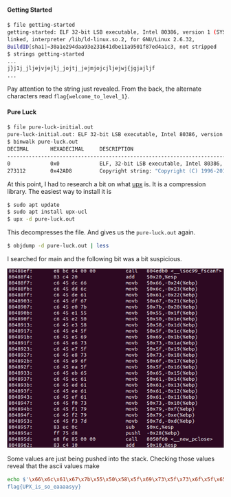#### Getting Started

```bash
$ file getting-started
getting-started: ELF 32-bit LSB executable, Intel 80386, version 1 (SYSV), dynamically
linked, interpreter /lib/ld-linux.so.2, for GNU/Linux 2.6.32,
BuildID[sha1]=30a1e294daa93e231641dbe11a9501f87ed4a1c3, not stripped
$ strings getting-started
...
j}j1j_jljejvjejlj_jojtj_jejmjojcjljejwj{jgjajljf
...
```

Pay attention to the string just revealed. From the back, the alternate characters read `flag{welcome_to_level_1}`. 

#### Pure Luck

```sh
$ file pure-luck-initial.out
pure-luck-initial.out: ELF 32-bit LSB executable, Intel 80386, version 1 (GNU/Linux), statically linked, stripped
$ binwalk pure-luck.out
DECIMAL       HEXADECIMAL     DESCRIPTION
--------------------------------------------------------------------------------
0             0x0             ELF, 32-bit LSB executable, Intel 80386, version 1 (GNU/Linux)
273112        0x42AD8         Copyright string: "Copyright (C) 1996-2016 the UPX Team. All Rights Reserved. $"
```

At this point, I had to research a bit on what [upx](upx.io) is. It is a compression library. The easiest way to install it is

```sh
$ sudo apt update
$ sudo apt install upx-ucl
$ upx -d pure-luck.out
```

This decompresses the file. And gives us the `pure-luck.out` again.

```sh
$ objdump -d pure-luck.out | less
```

I searched for main and the following bit was a bit suspicious.

![1527487150344](assets/1527487150344.png)

Some values are just being pushed into the stack. Checking those values reveal that the ascii values make

```sh
echo $'\x66\x6c\x61\x67\x7b\x55\x50\x58\x5f\x69\x73\x5f\x73\x6f\x5f\x65\x61\x61\x61\x61\x73\x79\x79\x7d
flag{UPX_is_so_eaaaasyy}
```